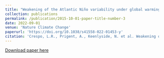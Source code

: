 ```yaml
---
title: "Weakening of the Atlantic Niño variability under global warming"
collection: publications
permalink: /publication/2015-10-01-paper-title-number-3
date: 2022-09-01
venue: 'Nature Climate Change'
paperurl: 'https://doi.org/10.1038/s41558-022-01453-y'
citation: 'Crespo, L.R., Prigent, A., Keenlyside, N. et al. Weakening of the Atlantic Niño variability under global warming. Nat. Clim. Chang. (2022). https://doi.org/10.1038/s41558-022-01453-y'
---
```



[Download paper here](https://doi.org/10.1038/s41558-022-01453-y)

